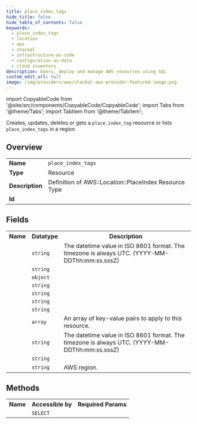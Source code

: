 ```yaml
---
title: place_index_tags
hide_title: false
hide_table_of_contents: false
keywords:
  - place_index_tags
  - location
  - aws
  - stackql
  - infrastructure-as-code
  - configuration-as-data
  - cloud inventory
description: Query, deploy and manage AWS resources using SQL
custom_edit_url: null
image: /img/providers/aws/stackql-aws-provider-featured-image.png
---
```


import CopyableCode from '@site/src/components/CopyableCode/CopyableCode';
import Tabs from '@theme/Tabs';
import TabItem from '@theme/TabItem';

Creates, updates, deletes or gets a <code>place_index_tag</code> resource or lists <code>place_index_tags</code> in a region

## Overview
<table><tbody>
<tr><td><b>Name</b></td><td><code>place_index_tags</code></td></tr>
<tr><td><b>Type</b></td><td>Resource</td></tr>
<tr><td><b>Description</b></td><td>Definition of AWS::Location::PlaceIndex Resource Type</td></tr>
<tr><td><b>Id</b></td><td><CopyableCode code="aws.location.place_index_tags" /></td></tr>
</tbody></table>

## Fields
<table><tbody><tr><th>Name</th><th>Datatype</th><th>Description</th></tr><tr><td><CopyableCode code="create_time" /></td><td><code>string</code></td><td>The datetime value in ISO 8601 format. The timezone is always UTC. (YYYY-MM-DDThh:mm:ss.sssZ)</td></tr>
<tr><td><CopyableCode code="data_source" /></td><td><code>string</code></td><td></td></tr>
<tr><td><CopyableCode code="data_source_configuration" /></td><td><code>object</code></td><td></td></tr>
<tr><td><CopyableCode code="description" /></td><td><code>string</code></td><td></td></tr>
<tr><td><CopyableCode code="index_arn" /></td><td><code>string</code></td><td></td></tr>
<tr><td><CopyableCode code="index_name" /></td><td><code>string</code></td><td></td></tr>
<tr><td><CopyableCode code="pricing_plan" /></td><td><code>string</code></td><td></td></tr>
<tr><td><CopyableCode code="tags" /></td><td><code>array</code></td><td>An array of key-value pairs to apply to this resource.</td></tr>
<tr><td><CopyableCode code="update_time" /></td><td><code>string</code></td><td>The datetime value in ISO 8601 format. The timezone is always UTC. (YYYY-MM-DDThh:mm:ss.sssZ)</td></tr>
<tr><td><CopyableCode code="arn" /></td><td><code>string</code></td><td></td></tr>
<tr><td><CopyableCode code="region" /></td><td><code>string</code></td><td>AWS region.</td></tr>
</tbody></table>

## Methods

<table><tbody>
  <tr>
    <th>Name</th>
    <th>Accessible by</th>
    <th>Required Params</th>
  </tr>
  <tr>
    <td><CopyableCode code="view" /></td>
    <td><code>SELECT</code></td>
    <td><CopyableCode code="region" /></td>
  </tr>
</tbody></table>








